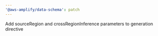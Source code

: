 ```yaml
---
'@aws-amplify/data-schema': patch
---
```


Add sourceRegion and crossRegionInference parameters to generation directive

